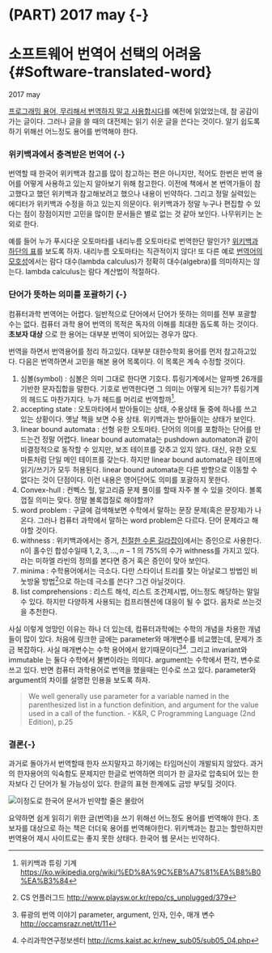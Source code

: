 # (PART) 2017 may {-}
# 소프트웨어 번역어 선택의 어려움 {#Software-translated-word}
2017 may 

[프로그래밍 용어, 무리해서 번역하지 말고 사용합시다](https://harfangk.github.io/2016/07/09/stop-translating-programming-terms-ko.html)를 예전에 읽었었는데, 참 공감이 가는 글이다. 그러나 글을 쓸 때의 대전제는 읽기 쉬운 글을 쓴다는 것이다. 알기 쉽도록 하기 위해선 어느정도 용어를 번역해야 한다. 
 
### 위키백과에서 충격받은 번역어 {-}
번역할 때 한국어 위키백과 참고를 많이 참고하는 편은 아니지만, 적어도 한번은 번역 용어를 어떻게 사용하고 있는지 알아보기 위해 참고한다. 이전에 책에서 본 번역가들이 참고했다고 했던 위키백과 참고해보려고 했으나 내용이 빈약하다. 그리고 정말 실력있는 에디터가 위키백과 수정을 하고 있는지 의문이다. 위키백과가 정말 누구나 편집할 수 있다는 점이 장점이지만 고민을 많이한 문서들은 별로 없는 것 같아 보인다. 나무위키는 논외로 한다.

예를 들어 누가 푸시다운 오토마타를 내리누름 오토마타로 번역한단 말인가? [위키백과 하단의 표](http://bit.ly/2pvcots)를 보도록 하자. 내리누름 오토마타는 직관적이지 않다! 또 다른 예로 [번역어의 모호성](http://bit.ly/2pZMFMZ)에서는 람다 대수(lambda calculus)가 정확히 대수(algebra)를 의미하지는 않는다. lambda calculus는 람다 계산법이 적절하다.

### 단어가 뜻하는 의미를 포괄하기 {-}

컴퓨터과학 번역어는 어렵다. 일반적으로 단어에서 단어가 뜻하는 의미를 전부 포괄할 수는 없다. 컴퓨터 과학 용어 번역의 목적은 독자의 이해를 최대한 돕도록 하는 것이다. __초보자 대상__ 으로 한 용어는 대부분 번역이 되어있는 경우가 많다.

번역을 하면서 번역용어를 정리 하고있다. 대부분 대한수학회 용어를 먼저 참고하고있다. 다음은 번역하면서 고민을 해본 용어 목록이다. 이 목록은 계속 수정할 것이다.

1. 심볼(symbol) : 심볼은 의미 그대로 한다면 기호다. 튜링기계에서는 알파벳 26개를 기반한 문자집합을 말한다. 기호로 번역한다면 그 의미는 어떻게 되는가? 튜링기계의 헤드도 마찬가지다. 누가 헤드를 머리로 번역할까[^1].
2. accepting state : 오토마타에서 받아들이는 상태, 수용상태 둘 중에 하나를 쓰고 있는 상황이다. 옛날 책을 보면 수용 상태. 위키백과는 받아들이는 상태가 보인다.
3. linear bound automata : 선형 유한 오토마타. 단어의 의미를 포함하는 단어를 만드는건 정말 어렵다. linear bound automata는 pushdown automaton과 같이 비결정적으로 동작할 수 있지만, 보조 테이프를 갖추고 있지 않다. 대신, 유한 오토마톤처럼 단일 메인 테이프를 갖는다. 하지만 linear bound automata은 테이프에 읽기/쓰기가 모두 허용된다. linear bound automata은 다른 방향으로 이동할 수 없다는 것이 단점이다. 이런 내용은 영어단어도 의미를 포괄하지 못한다.
4. Convex-hull : 컨벡스 헐, 알고리즘 문제 풀이를 할때 자주 볼 수 있을 것이다. 볼록껍질 의미는 맞다. 정말 볼록껍질로 해야할까?
5. word problem : 구글에 검색해보면 수학에서 말하는 문장 문제(혹은 문장제)가 나온다. 그러나 컴퓨터 과학에서 말하는 word problem은 다르다. 단어 문제라고 해야할 것이다.
6. withness : 위키백과에서는 증거, [친절한 수론 길라잡이](http://www.yes24.com/24/Goods/17242644?Acode=101)에서는 증인으로 사용한다. n이 홀수인  합성수일때 ${1, 2, 3, … , n-1}$ 의 75%의 수가 withness를 가지고 있다. 라는 미하엘 라빈의 정의를 본다면 증거 혹은 증인이 맞아 보인다.
7. minima : 수학용어에서는 극소다. 다만 스타이너 트리를 찾는 아날로그 방법인 비눗방울 방법[^2]으로 하는데 극소를 쓴다? 그건 아닐것이다.
8. list comprehensions : 리스트 해석, 리스트 조건제시법, 어느정도 해당하는 말일 수 있다. 하지만 다양하게 사용되는 컴프리헨션에 대응이 될 수 없다. 음차로 쓰는것을 추천한다.

사실 이렇게 엉망인 이유는 하나 더 있는데, 컴퓨터과학에는 수학의 개념을 차용한 개념들이 많이 있다. 처음에 링크한 글에는 parameter와 매개변수를 비교했는데, 문제가 조금 복잡하다. 사실 매개변수는 수학 용어에서 왔기때문이다[^3][^4]. 그리고 invariant와 immutable 는 둘다 수학에서 불변이라는 의미다. argument는 수학에서 편각, 변수로 쓰고 있다. 반면 컴퓨터 과학용어로 번역을 했을때는 인수로 쓰고 있다. parameter와 argument의 차이를 설명한 인용을 보도록 하자.

> We well generally use parameter for a variable named in the parenthesized list in a function definition, and argument for the value used in a call of the function. - K&R, C Programming Language (2nd Edition), p.25

### 결론{-}

과거로 돌아가서 번역할때 한자 쓰지말자고 하기에는 타임머신이 개발되지 않았다. 과거의 한자용어의 익숙함도 문제지만 한글로 번역하면 의미가 한 글자로 압축되어 있는 한자보다 긴 단어가 될 가능성이 있다. 한글의 표현 한계에도 금방 부딪힐 것이다.

![이정도로 한국어 문서가 빈약할 줄은 몰랐어](http://i.imgur.com/pPdPdaC.png)

요약하면 쉽게 읽히기 위한 글(번역)을 쓰기 위해선 어느정도 용어를 번역해야 한다. 초보자를 대상으로 하는 책은 더더욱 용어를 번역해야한다. 위키백과는 참고는 할만하지만 번역용어 제시 사이트로는 좋지 못한 상태다. 한국어 웹 문서는 빈약하다.

[^1]: 위키백과 튜링 기계 https://ko.wikipedia.org/wiki/%ED%8A%9C%EB%A7%81%EA%B8%B0%EA%B3%84 

[^2]: CS 언플러그드 http://www.playsw.or.kr/repo/cs_unplugged/379 

[^3]: 류광의 번역 이야기 parameter, argument, 인자, 인수, 매개 변수 http://occamsrazr.net/tt/11

[^4]: 수리과학연구정보센터 http://icms.kaist.ac.kr/new_sub05/sub05_04.php
